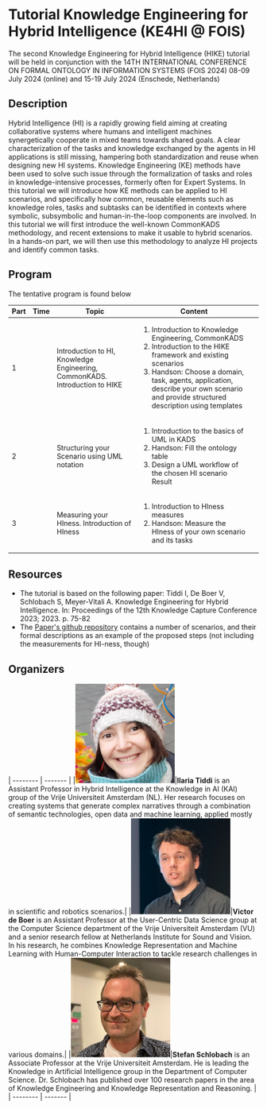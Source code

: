 # Tutorial Knowledge Engineering for Hybrid Intelligence (KE4HI @ FOIS)


The second Knowledge Engineering for Hybrid Intelligence (HIKE) tutorial will be held in conjunction with the 14TH INTERNATIONAL CONFERENCE ON FORMAL ONTOLOGY IN INFORMATION SYSTEMS (FOIS 2024)
08-09 July 2024 (online) and 15-19 July 2024 (Enschede, Netherlands)


## Description
Hybrid Intelligence (HI) is a rapidly growing field aiming at creating collaborative systems where humans and intelligent machines synergetically cooperate in mixed teams
towards shared goals. A clear characterization of the tasks and knowledge exchanged by
the agents in HI applications is still missing, hampering both standardization and reuse
when designing new HI systems.
Knowledge Engineering (KE) methods have been used to solve such issue through
the formalization of tasks and roles in knowledge-intensive processes, formerly often
for Expert Systems. In this tutorial we will introduce how KE methods can be applied
to HI scenarios, and specifically how common, reusable elements such as knowledge
roles, tasks and subtasks can be identified in contexts where symbolic, subsymbolic and
human-in-the-loop components are involved.
In this tutorial we will first introduce the well-known CommonKADS methodology,
and recent extensions to make it usable to hybrid scenarios. In a hands-on part, we will
then use this methodology to analyze HI projects and identify common tasks.

## Program

The tentative program is found below

| Part | Time        | Topic                                                                        | Content                                                                                                                                                                                                                                                       |   |
|------|-------------|------------------------------------------------------------------------------|-----------------------------------------------------------------------------------------------------------------------------------------------------------------------------------------------------------------------------------------------------------------|---|
| 1    || Introduction to HI, Knowledge Engineering, CommonKADS. Introduction to HIKE  | <ol> <li>Introduction to Knowledge Engineering, CommonKADS</li> <li>Introduction to the HIKE framework and existing scenarios</li> <li>Handson: Choose a domain, task, agents, application, describe your own scenario and provide structured description using templates</li></ol> |   |
| 2    |  | Structuring your Scenario using UML notation                                 |<ol> <li>Introduction to the basics of UML in KADS </li> <li>Handson: Fill the ontology table</li> <li>Design a UML workflow of the chosen HI scenario Result</li></ol>                                                                                                    |   |
| 3    |  | Measuring your HIness. Introduction of HIness                                |<ol> <li>Introduction to HIness measures </li> <li>Handson: Measure the HIness of your own scenario and its tasks </li></ol>                                                                                                                           |   |

## Resources
- The tutorial is based on the following paper:  Tiddi I, De Boer V, Schlobach S, Meyer-Vitali A. Knowledge Engineering for Hybrid Intelligence. In:
Proceedings of the 12th Knowledge Capture Conference 2023; 2023. p. 75-82
- The [Paper's github repository](https://github.com/kmitd/HI-CommonKADS) contains a number of scenarios, and their formal descriptions as an example of the proposed steps (not including the measurements for HI-ness, though)

## Organizers
| -------- | ------- |
|<img src="img/ilaria.jpg" alt="drawing" width="200"/>|**Ilaria Tiddi** is an Assistant Professor in Hybrid Intelligence at the Knowledge in AI (KAI) group of the Vrije Universiteit Amsterdam (NL). Her research focuses on creating systems that generate complex narratives through a combination of semantic technologies, open data and machine learning, applied mostly in scientific and robotics scenarios.|
|<img src="img/victor.jpg" alt="drawing" width="200"/>|**Victor de Boer** is an Assistant Professor at the User-Centric Data Science group at the Computer Science department of the Vrije Universiteit Amsterdam (VU) and a senior research fellow at Netherlands Institute for Sound and Vision. In his research, he combines Knowledge Representation and Machine Learning with Human-Computer Interaction to tackle research challenges in various domains.|
|<img src="img/stefan.jpg" alt="drawing" width="200"/>|**Stefan Schlobach** is an Associate Professor at the Vrije Universiteit Amsterdam. He is leading the Knowledge in Artificial Intelligence group in the Department of Computer Science. Dr. Schlobach has published over 100 research papers in the area of Knowledge Engineering and Knowledge Representation and Reasoning. |
| -------- | ------- |
